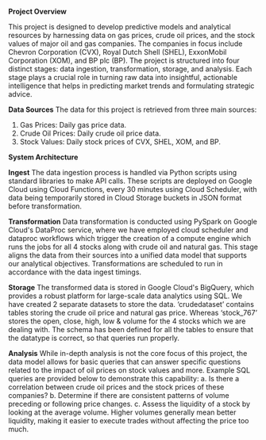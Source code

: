 **Project Overview**

This project is designed to develop predictive models and analytical resources by harnessing data on gas prices, crude oil prices, and the stock values of major oil and gas companies. The companies in focus include Chevron Corporation (CVX), Royal Dutch Shell (SHEL), ExxonMobil Corporation (XOM), and BP plc (BP). The project is structured into four distinct stages: data ingestion, transformation, storage, and analysis. Each stage plays a crucial role in turning raw data into insightful, actionable intelligence that helps in predicting market trends and formulating strategic advice.

**Data Sources**
The data for this project is retrieved from three main sources:
1.	Gas Prices: Daily gas price data.
2.	Crude Oil Prices: Daily crude oil price data.
3.	Stock Values: Daily stock prices of CVX, SHEL, XOM, and BP.

**System Architecture**

**Ingest**
The data ingestion process is handled via Python scripts using standard libraries to make API calls. These scripts are deployed on Google Cloud using Cloud Functions, every 30 minutes using Cloud Scheduler, with data being temporarily stored in Cloud Storage buckets in JSON format before transformation.

**Transformation**
Data transformation is conducted using PySpark on Google Cloud's DataProc service, where we have employed cloud scheduler and dataproc workflows which trigger the creation of a compute engine which runs the jobs for all 4 stocks along with crude oil and natural gas. This stage aligns the data from their sources into a unified data model that supports our analytical objectives. Transformations are scheduled to run in accordance with the data ingest timings.

**Storage**
The transformed data is stored in Google Cloud's BigQuery, which provides a robust platform for large-scale data analytics using SQL. We have created 2 separate datasets to store the data. ‘crudedataset’ contains tables storing the crude oil price and natural gas price. Whereas ‘stock_767’ stores the open, close, high, low & volume for the 4 stocks which we are dealing with. The schema has been defined for all the tables to ensure that the datatype is correct, so that queries run properly.

**Analysis**
While in-depth analysis is not the core focus of this project, the data model allows for basic queries that can answer specific questions related to the impact of oil prices on stock values and more. Example SQL queries are provided below to demonstrate this capability:
a.	Is there a correlation between crude oil prices and the stock prices of these companies?
b.	Determine if there are consistent patterns of volume preceding or following price changes.
c.	Assess the liquidity of a stock by looking at the average volume. Higher volumes generally mean better liquidity, making it easier to execute trades without affecting the price too much.
